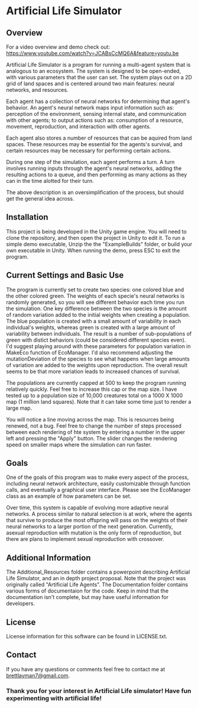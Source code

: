 # Artificial Life Simulator

## Overview

For a video overview and demo check out: https://www.youtube.com/watch?v=JCABsCcMQ6A&feature=youtu.be

Artificial Life Simulator is a program for running a multi-agent system that is analogous to an ecosystem. The system is designed to be
open-ended, with various parameters that the user can set. The system plays out on a 2D grid of land spaces and is centered around two main
features: neural networks, and resources.

Each agent has a collection of neural networks for determining that agent's behavior. An agent's neural network maps input information
such as: perception of the environment, sensing internal state, and communication with other agents; to output actions such as: consumption 
of a resource, movement, reproduction, and interaction with other agents.

Each agent also stores a number of resources that can be aquired from land spaces. These resources may be essential for the agents's
survival, and certain resources may be necessary for performing certain actions.

During one step of the simulation, each agent performs a turn. A turn involves running inputs through the agent's neural networks,
adding the resulting actions to a queue, and then performing as many actions as they can in the time alotted for their turn.

The above description is an oversimplification of the process, but should get the general idea across.

## Installation

This project is being developed in the Unity game engine. You will need to clone the repository, and then open the project in Unity to edit it. To run a simple demo executable, Unzip the the "ExampleBuilds" folder, or build your own executable in Unity. When running the demo, press ESC to exit the program.

## Current Settings and Basic Use

The program is currently set to create two species: one colored blue and the other colored green. The weights of each specie's neural
networks is randomly generated, so you will see different behavior each time you run the simulation. One key difference between the two
species is the amount of random variation added to the initial weights when creating a population. The blue population is created with a
small amount of variability in each individual's weights, whereas green is created with a large amount of variability between individuals.
The result is a number of sub-populations of green with distict behaviors (could be considered different species even). I'd suggest playing
around with these parameters for population variation in MakeEco function of EcoManager. I'd also recommend adjusting the mutationDeviation
of the species to see what happens when large amounts of variation are added to the weights upon reproduction. The overall result seems
to be that more variation leads to increased chances of survival. 

The populations are currently capped at 500 to keep the program running relatively quickly. Feel free to increase this cap or the map size. I have tested up to a population size of 10,000 creatures total on a 1000 X 1000 map (1 million land squares). Note that it can take some time just to render a large map. 

You will notice a line moving across the map. This is resources being renewed, not a bug. Feel free to change the number of steps processed between each rendering of hte system by entering a number in the upper left and pressing the "Apply" button. The slider changes the rendering speed on smaller maps where the simulation can run faster. 

## Goals

One of the goals of this program was to make every aspect of the process, including neural network architecture, easily customizable through function calls, and eventually a graphical user interface. Please see the EcoManager class as an example of how parameters can be set.

Over time, this system is capable of evolving more adaptive neural networks. A process similar to natural selection is at work, where the
agents that survive to produce the most offspring will pass on the weights of their neural networks to a larger portion of the next generation.
Currently, asexual reproduction with mutation is the only form of reproduction, but there are plans to implement sexual reproduction with
crossover. 

## Additional Information

The Additional_Resources folder contains a powerpoint describing Artificial Life Simulator, and an in depth project proposal. Note that the project was originally called "Artificial Life Agents". The Documentation folder contains various forms of documentaion for the code. Keep in mind that the documentation isn't complete, but may have useful information for developers.

## License
License information for this software can be found in LICENSE.txt.

## Contact
If you have any questions or comments feel free to contact me at brettlayman7@gmail.com. 

### Thank you for your interest in Artificial Life simulator! Have fun experimenting with artificial life!
